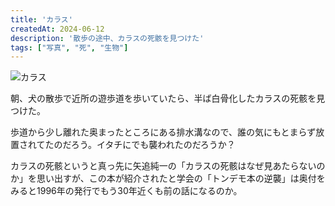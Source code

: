 ```yaml
---
title: 'カラス'
createdAt: 2024-06-12
description: '散歩の途中、カラスの死骸を見つけた'
tags: ["写真", "死", "生物"]
---
```


![カラス](https://i.gyazo.com/2a725d4ddd1b924a97d4c750e0d6e507.png)

朝、犬の散歩で近所の遊歩道を歩いていたら、半ば白骨化したカラスの死骸を見つけた。

歩道から少し離れた奥まったところにある排水溝なので、誰の気にもとまらず放置されてたのだろう。イタチにでも襲われたのだろうか？

カラスの死骸というと真っ先に矢追純一の「カラスの死骸はなぜ見あたらないのか」を思い出すが、この本が紹介されたと学会の「トンデモ本の逆襲」は奥付をみると1996年の発行でもう30年近くも前の話になるのか。